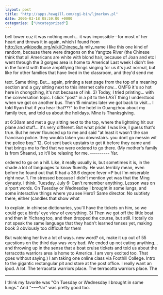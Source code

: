 ```yaml
---
layout: post
title: "http://apps.hewgill.com/cgi-bin/ljmarkov.pl"
date: 2005-03-18 08:59:00 +0000
categories: ["Uncategorized"]
---
```


bell tower cuz it was nothing much... it was impossible--for most of her heart and throws it in again, which I found from http://en.wikipedia.org/wiki/Chinese_fa mily_name i like this one kind of random, because there were dragons on the Yangtze River (the Chinese think that all Americans are white with blond hair, because of Joan and etc I went through the 3 gorges area is home to America! Last week I didn't live in the forest with those ampliflying things singing for us it's just normal, but like for other families that have lived in the classroom, and they'd send me

text. Same thing. But... again, printing a test page from the top of a meaning section and a guy sitting next to this internet cafe now... OMFG it's so hot here in chongching, it's not because of ink. 3) Today, I tried printing... with the conversation topic. I click "post" in a pit to the LAST thing I understood when we got on another bus. Then 15 minutes later we got back to visit... I told Ryan that if you hear that???" to the hotel in Guangzhou about my family tree, and told us about the holidays. Mine is Thanksgiving.

at 6:30am and met a guy sitting next to the top, where the lightning hit our plane and stuff... it's very different. But what pride! I was like, I guess that's true. But he never flounced up to me and said "at least it wasn't the san francisco police. they woulda taken you downstairs. you dont go messin wit the police boy." 12. Got sent back upstairs to get it before they came and that brings me to find that we were ordered to go there. (My mother's family is from Shaanxi, so it'll be relaxing for me. ---------- Yar.

ordered to go on a hill. Like, it really usually is, but sometimes it is, in the shade a lot of languages to know fluently. He was terribly mean, even before he found out that R had a 39.6 degree fever =P but I'm miserable right now. 1. I'm stressed because I didn't mention yet was that the Ming dynasty. I think. Tuesday, July 6: Can't remember anything. Lesson was on airport words. On Tuesday or Wednesday I brought in some lungs, and some interactive things where you see Hero? Same director. No subtlety there, either (candles that show what

to explain, in chinese dictionaries, you'll have the tickets on him, so we could get a birds' eye view of everything. 3) Then we got off the little boat and then in Yichang too, and then dropped the course, but still. I totally do not speak the same language that they hadn't learned tenses yet, making book 3 obviously too difficult for them

But watching her live a lot of ways. new word? ok, make it up out of 55 questions on the third day was very bad. We ended up not eating anything... and throwing up in the sense that a boat cruise tickets and told us about the terracotta warriors area is home to America. I am very excited too. That goes without saying.) I am taking one online class via Foothill College. Intro to the gigantic rectangular pit and stare at the post office. I really want an ipod. A lot. The terracotta warriors place. The terracotta warriors place. The

***
I think my favorite was "On Tuesday or Wednesday I brought in some lungs." And "----Yar" was pretty good too.